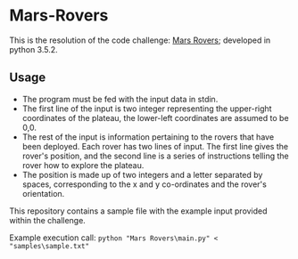 # Mars-Rovers
This is the resolution of the code challenge: [Mars Rovers](https://github.com/BearchInc/code-challenge/blob/master/challenge2.md); developed in python 3.5.2.

## Usage
* The program must be fed with the input data in stdin.
* The first line of the input is two integer representing the upper-right coordinates of the plateau, the lower-left coordinates are assumed to be 0,0.
* The rest of the input is information pertaining to the rovers that have been deployed. Each rover has two lines of input. The first line gives the rover's position, and the second line is a series of instructions telling the rover how to explore the plateau.
* The position is made up of two integers and a letter separated by spaces, corresponding to the x and y co-ordinates and the rover's orientation.

This repository contains a sample file with the example input provided within the challenge.

Example execution call: `python "Mars Rovers\main.py" < "samples\sample.txt"`
